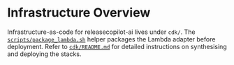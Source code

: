 # Infrastructure Overview

Infrastructure-as-code for releasecopilot-ai lives under `cdk/`. The
[`scripts/package_lambda.sh`](../scripts/package_lambda.sh) helper packages the
Lambda adapter before deployment. Refer to [`cdk/README.md`](../cdk/README.md)
for detailed instructions on synthesising and deploying the stacks.
